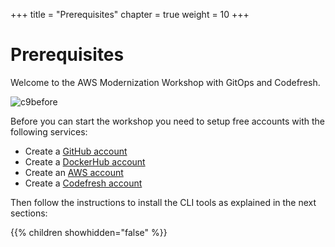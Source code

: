+++
title = "Prerequisites"
chapter = true
weight = 10
+++

# Prerequisites

Welcome to the AWS Modernization Workshop with GitOps and Codefresh.

![c9before](/images/codefresh-logo.png)

Before you can start the workshop you need to setup free accounts with the following services:

- Create a [GitHub account](https://github.com/join)
- Create a [DockerHub account](https://hub.docker.com/)
- Create an [AWS account](https://aws.amazon.com/free/)
- Create a [Codefresh account](https://codefresh.io/docs/docs/getting-started/create-a-codefresh-account/)

Then follow the instructions to install the CLI tools
as explained in the next sections:

{{% children showhidden="false" %}}


